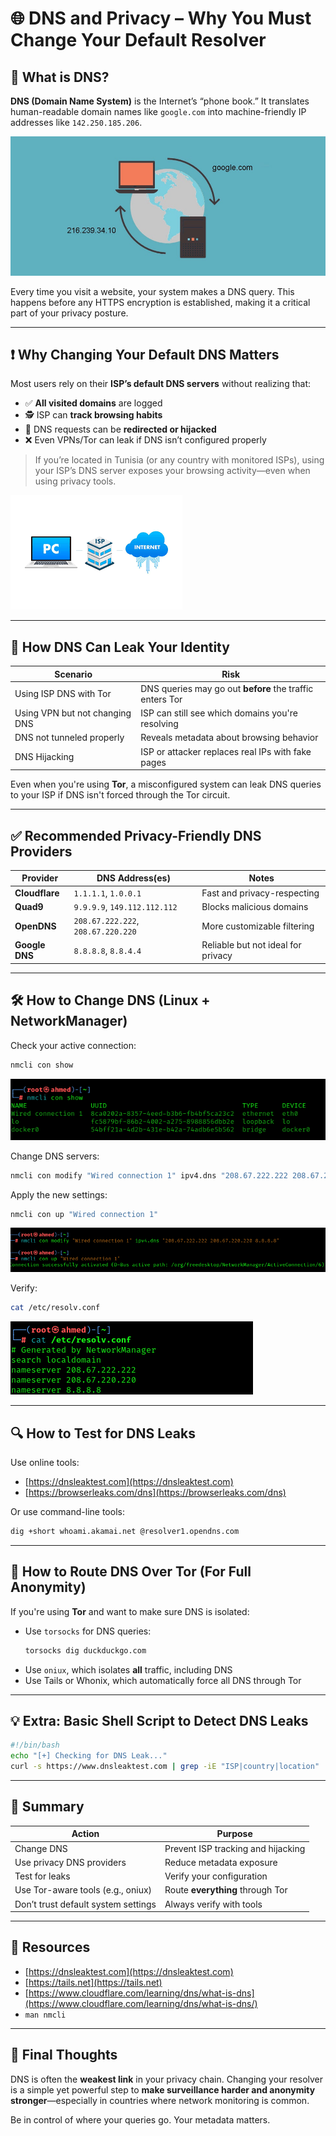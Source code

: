 
# 🌐 DNS and Privacy – Why You Must Change Your Default Resolver

## 📘 What is DNS?

**DNS (Domain Name System)** is the Internet’s “phone book.” It translates human-readable domain names like `google.com` into machine-friendly IP addresses like `142.250.185.206`.


![Alt text](caps/DNS.jpg)


Every time you visit a website, your system makes a DNS query. This happens before any HTTPS encryption is established, making it a critical part of your privacy posture.

---

## ❗ Why Changing Your Default DNS Matters

Most users rely on their **ISP’s default DNS servers** without realizing that:

- ✅ **All visited domains** are logged
- 🕵️ ISP can **track browsing habits**
- 🔀 DNS requests can be **redirected or hijacked**
- ❌ Even VPNs/Tor can leak if DNS isn’t configured properly

> If you’re located in Tunisia (or any country with monitored ISPs), using your ISP’s DNS server exposes your browsing activity—even when using privacy tools.

![Alt text](caps/ISP.png)

---

## 🧠 How DNS Can Leak Your Identity

| Scenario | Risk |
|----------|------|
| Using ISP DNS with Tor | DNS queries may go out **before** the traffic enters Tor |
| Using VPN but not changing DNS | ISP can still see which domains you're resolving |
| DNS not tunneled properly | Reveals metadata about browsing behavior |
| DNS Hijacking | ISP or attacker replaces real IPs with fake pages |

Even when you're using **Tor**, a misconfigured system can leak DNS queries to your ISP if DNS isn't forced through the Tor circuit.

---

## ✅ Recommended Privacy-Friendly DNS Providers

| Provider     | DNS Address(es)               | Notes                          |
|--------------|-------------------------------|--------------------------------|
| **Cloudflare** | `1.1.1.1`, `1.0.0.1`           | Fast and privacy-respecting    |
| **Quad9**      | `9.9.9.9`, `149.112.112.112`   | Blocks malicious domains       |
| **OpenDNS**    | `208.67.222.222`, `208.67.220.220` | More customizable filtering |
| **Google DNS** | `8.8.8.8`, `8.8.4.4`           | Reliable but not ideal for privacy |

---

## 🛠️ How to Change DNS (Linux + NetworkManager)

Check your active connection:

```bash
nmcli con show
```

![Alt text](caps/cap1.png)

Change DNS servers:

```bash
nmcli con modify "Wired connection 1" ipv4.dns "208.67.222.222 208.67.220.220 8.8.8.8"
```

Apply the new settings:

```bash
nmcli con up "Wired connection 1"
```

![Alt text](caps/cap2.png)

Verify:

```bash
cat /etc/resolv.conf
```

![Alt text](caps/cap3.png)

---

## 🔍 How to Test for DNS Leaks

Use online tools:

- [https://dnsleaktest.com](https://dnsleaktest.com)
- [https://browserleaks.com/dns](https://browserleaks.com/dns)

Or use command-line tools:

```bash
dig +short whoami.akamai.net @resolver1.opendns.com
```

---

## 🔐 How to Route DNS Over Tor (For Full Anonymity)

If you're using **Tor** and want to make sure DNS is isolated:

- Use `torsocks` for DNS queries:
  ```bash
  torsocks dig duckduckgo.com
  ```
- Use `oniux`, which isolates **all** traffic, including DNS
- Use Tails or Whonix, which automatically force all DNS through Tor

---

## 💡 Extra: Basic Shell Script to Detect DNS Leaks

```bash
#!/bin/bash
echo "[+] Checking for DNS Leak..."
curl -s https://www.dnsleaktest.com | grep -iE "ISP|country|location"
```

---

## 🚀 Summary

| Action | Purpose |
|--------|---------|
| Change DNS | Prevent ISP tracking and hijacking |
| Use privacy DNS providers | Reduce metadata exposure |
| Test for leaks | Verify your configuration |
| Use Tor-aware tools (e.g., oniux) | Route **everything** through Tor |
| Don’t trust default system settings | Always verify with tools |

---

## 🧷 Resources

- [https://dnsleaktest.com](https://dnsleaktest.com)
- [https://tails.net](https://tails.net)
- [https://www.cloudflare.com/learning/dns/what-is-dns](https://www.cloudflare.com/learning/dns/what-is-dns/)
- `man nmcli`

---

## 🧠 Final Thoughts

DNS is often the **weakest link** in your privacy chain. Changing your resolver is a simple yet powerful step to **make surveillance harder and anonymity stronger**—especially in countries where network monitoring is common.

Be in control of where your queries go. Your metadata matters.
